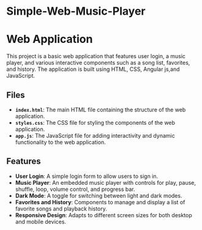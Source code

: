 # Simple-Web-Music-Player
# Web Application

This project is a basic web application that features user login, a music player, and various interactive components such as a song list, favorites, and history. The application is built using HTML, CSS, Angular js,and JavaScript.

## Files

- **`index.html`**: The main HTML file containing the structure of the web application.
- **`styles.css`**: The CSS file for styling the components of the web application.
- **`app.js`**: The JavaScript file for adding interactivity and dynamic functionality to the web application.

## Features

- **User Login**: A simple login form to allow users to sign in.
- **Music Player**: An embedded music player with controls for play, pause, shuffle, loop, volume control, and progress bar.
- **Dark Mode**: A toggle for switching between light and dark modes.
- **Favorites and History**: Components to manage and display a list of favorite songs and playback history.
- **Responsive Design**: Adapts to different screen sizes for both desktop and mobile devices.


